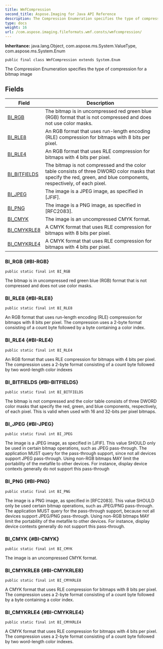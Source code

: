 ```yaml
---
title: WmfCompression
second_title: Aspose.Imaging for Java API Reference
description: The Compression Enumeration specifies the type of compression for a bitmap image
type: docs
weight: 16
url: /com.aspose.imaging.fileformats.wmf.consts/wmfcompression/
---
```

**Inheritance:**
java.lang.Object, com.aspose.ms.System.ValueType, com.aspose.ms.System.Enum
```
public final class WmfCompression extends System.Enum
```

The Compression Enumeration specifies the type of compression for a bitmap image
## Fields

| Field | Description |
| --- | --- |
| [BI_RGB](#BI-RGB) | The bitmap is in uncompressed red green blue (RGB) format that is not compressed and does not use color masks. |
| [BI_RLE8](#BI-RLE8) | An RGB format that uses run-length encoding (RLE) compression for bitmaps with 8 bits per pixel. |
| [BI_RLE4](#BI-RLE4) | An RGB format that uses RLE compression for bitmaps with 4 bits per pixel. |
| [BI_BITFIELDS](#BI-BITFIELDS) | The bitmap is not compressed and the color table consists of three DWORD color masks that specify the red, green, and blue components, respectively, of each pixel. |
| [BI_JPEG](#BI-JPEG) | The image is a JPEG image, as specified in [JFIF]. |
| [BI_PNG](#BI-PNG) | The image is a PNG image, as specified in [RFC2083]. |
| [BI_CMYK](#BI-CMYK) | The image is an uncompressed CMYK format. |
| [BI_CMYKRLE8](#BI-CMYKRLE8) | A CMYK format that uses RLE compression for bitmaps with 8 bits per pixel. |
| [BI_CMYKRLE4](#BI-CMYKRLE4) | A CMYK format that uses RLE compression for bitmaps with 4 bits per pixel. |
### BI_RGB {#BI-RGB}
```
public static final int BI_RGB
```


The bitmap is in uncompressed red green blue (RGB) format that is not compressed and does not use color masks.

### BI_RLE8 {#BI-RLE8}
```
public static final int BI_RLE8
```


An RGB format that uses run-length encoding (RLE) compression for bitmaps with 8 bits per pixel. The compression uses a 2-byte format consisting of a count byte followed by a byte containing a color index.

### BI_RLE4 {#BI-RLE4}
```
public static final int BI_RLE4
```


An RGB format that uses RLE compression for bitmaps with 4 bits per pixel. The compression uses a 2-byte format consisting of a count byte followed by two word-length color indexes

### BI_BITFIELDS {#BI-BITFIELDS}
```
public static final int BI_BITFIELDS
```


The bitmap is not compressed and the color table consists of three DWORD color masks that specify the red, green, and blue components, respectively, of each pixel. This is valid when used with 16 and 32-bits per pixel bitmaps.

### BI_JPEG {#BI-JPEG}
```
public static final int BI_JPEG
```


The image is a JPEG image, as specified in [JFIF]. This value SHOULD only be used in certain bitmap operations, such as JPEG pass-through. The application MUST query for the pass-through support, since not all devices support JPEG pass-through. Using non-RGB bitmaps MAY limit the portability of the metafile to other devices. For instance, display device contexts generally do not support this pass-through

### BI_PNG {#BI-PNG}
```
public static final int BI_PNG
```


The image is a PNG image, as specified in [RFC2083]. This value SHOULD only be used certain bitmap operations, such as JPEG/PNG pass-through. The application MUST query for the pass-through support, because not all devices support JPEG/PNG pass-through. Using non-RGB bitmaps MAY limit the portability of the metafile to other devices. For instance, display device contexts generally do not support this pass-through.

### BI_CMYK {#BI-CMYK}
```
public static final int BI_CMYK
```


The image is an uncompressed CMYK format.

### BI_CMYKRLE8 {#BI-CMYKRLE8}
```
public static final int BI_CMYKRLE8
```


A CMYK format that uses RLE compression for bitmaps with 8 bits per pixel. The compression uses a 2-byte format consisting of a count byte followed by a byte containing a color index.

### BI_CMYKRLE4 {#BI-CMYKRLE4}
```
public static final int BI_CMYKRLE4
```


A CMYK format that uses RLE compression for bitmaps with 4 bits per pixel. The compression uses a 2-byte format consisting of a count byte followed by two word-length color indexes.

